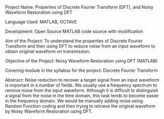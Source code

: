 Project Name:  Properties of Discrete Fourier Transform (DFT), and Noisy Waveform Restoration using DFT

Language Used: MATLAB, OCTAVE

Development: Open Source MATLAB code source with modification

Aim of the Project: To understand the properties of Discrete Fourier Transform and then using DFT to reduce noise from an input waveform to obtain original waveform on transmission.

Objective of the Project: Noisy Waveform Restoration using DFT (MATLAB)

Covering module in the syllabus for the project: Discrete Fourier Transform

Abstract: Noise reduction to recover a target signal from an input waveform is important in a number of fields. We usually use a frequency spectrum to remove noise from the input waveform. Although it is difficult to distinguish a signal from the noise in the time domain, this task tends to become easier in the frequency domain. We would be manually adding noise using Random Function coding and then trying to retrieve the original waveform by Noisy Waveform Restoration using DFT.
